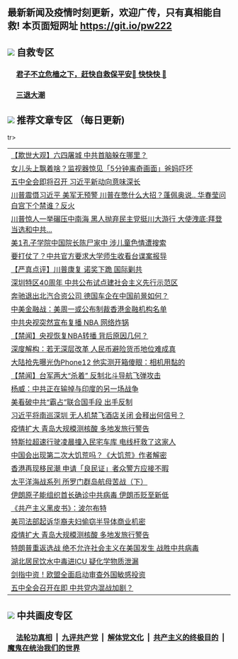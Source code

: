 ## 最新新闻及疫情时刻更新，欢迎广传，只有真相能自救! 本页面短网址 https://git.io/pw222



## <img src="https://img.icons8.com/cute-clipart/2x/circled-right.png">  自救专区

 ### &nbsp;&nbsp;&nbsp;&nbsp; [君子不立危樯之下，赶快自救保平安🍎 快快快 📩](https://github.com/pwgy/td/blob/master/README.md)
 
 ### &nbsp;&nbsp;&nbsp;&nbsp; [三退大潮](https://is.gd/fCPoKo) 
 
## <img src="https://img.icons8.com/cute-clipart/2x/circled-right.png"> 推荐文章专区 （每日更新)

<Table>
tr><td colspan="2" align="left"><a href="https://nkiwalmb.xhuyd.press/?name=c1233129&key=encdeuyadochlaxz&from=pw2">【欺世大观】六四屠城 中共首脑躲在哪里？</a></td></tr>
<tr><td colspan="2" align="left"><a href="https://nkiwalmb.xhuyd.press/?name=c1233100&key=encdeuyadochlaxz&from=pw2">女儿头上飘着啥？监视器惊见「5分钟离奇画面」爸妈吓坏</a></td></tr>
<tr><td colspan="2" align="left"><a href="https://nkiwalmb.xhuyd.press/?name=c1233139&key=encdeuyadochlaxz&from=pw2">五中全会即将召开 习近平新动向意味深长</a></td></tr>
<tr><td colspan="2" align="left"><a href="https://nkiwalmb.xhuyd.press/?name=c1233099&key=encdeuyadochlaxz&from=pw2">川普震慑习近平 美军无预警  川普在憋什么大招？蓬佩奥说.. 华春莹问白宫下个禁谁？反火</a></td></tr>
<tr><td colspan="2" align="left"><a href="https://nkiwalmb.xhuyd.press/?name=c1233115&key=encdeuyadochlaxz&from=pw2">川普惊人一举碾压中南海 黑人抛弃民主党挺川大游行 大使洩底:拜登当选和中共...</a></td></tr>
<tr><td colspan="2" align="left"><a href="https://nkiwalmb.xhuyd.press/?name=c1233119&key=encdeuyadochlaxz&from=pw2">美1孔子学院中国院长陈尸家中 涉儿童色情遭搜索</a></td></tr>
<tr><td colspan="2" align="left"><a href="https://nkiwalmb.xhuyd.press/?name=c1233136&key=encdeuyadochlaxz&from=pw2">要打仗了？中共官方要求大学师生收看台谍案报导</a></td></tr>
<tr><td colspan="2" align="left"><a href="https://nkiwalmb.xhuyd.press/?name=c1233134&key=encdeuyadochlaxz&from=pw2">【严真点评】川普康复 诺奖下跪 国际剿共</a></td></tr>
<tr><td colspan="2" align="left"><a href="https://nkiwalmb.xhuyd.press/?name=c1233121&key=encdeuyadochlaxz&from=pw2">深圳特区40周年 中共公布试点建社会主义先行示范区</a></td></tr>
<tr><td colspan="2" align="left"><a href="https://nkiwalmb.xhuyd.press/?name=c1233141&key=encdeuyadochlaxz&from=pw2">奔驰退出北汽合资公司 德国车企在中国前景如何？</a></td></tr>
<tr><td colspan="2" align="left"><a href="https://nkiwalmb.xhuyd.press/?name=c1233123&key=encdeuyadochlaxz&from=pw2">中美金融战：美周一或公布制裁香港金融机构名单</a></td></tr>
<tr><td colspan="2" align="left"><a href="https://nkiwalmb.xhuyd.press/?name=c1233126&key=encdeuyadochlaxz&from=pw2">中共央视突然宣布复播  NBA 网络炸锅</a></td></tr>
<tr><td colspan="2" align="left"><a href="https://nkiwalmb.xhuyd.press/?name=c1233135&key=encdeuyadochlaxz&from=pw2">【禁闻】央视恢复NBA转播 背后原因几何？</a></td></tr>
<tr><td colspan="2" align="left"><a href="https://nkiwalmb.xhuyd.press/?name=c1233124&key=encdeuyadochlaxz&from=pw2">深度解构：若无深层改革 人民币避险货币地位难成真</a></td></tr>
<tr><td colspan="2" align="left"><a href="https://nkiwalmb.xhuyd.press/?name=c1233102&key=encdeuyadochlaxz&from=pw2">大陆抢先曝光伪Phone12 他实测开箱傻眼：相机用黏的</a></td></tr>
<tr><td colspan="2" align="left"><a href="https://nkiwalmb.xhuyd.press/?name=c1233131&key=encdeuyadochlaxz&from=pw2">【禁闻】台军两大“杀着” 反制北斗导航飞弹攻击</a></td></tr>
<tr><td colspan="2" align="left"><a href="https://nkiwalmb.xhuyd.press/?name=c1233133&key=encdeuyadochlaxz&from=pw2">杨威：中共正在输掉与印度的另一场战争</a></td></tr>
<tr><td colspan="2" align="left"><a href="https://nkiwalmb.xhuyd.press/?name=c1233116&key=encdeuyadochlaxz&from=pw2">美看破中共“霸占”联合国手段 出手反制</a></td></tr>
<tr><td colspan="2" align="left"><a href="https://nkiwalmb.xhuyd.press/?name=c1233109&key=encdeuyadochlaxz&from=pw2">习近平将南巡深圳 无人机禁飞酒店关闭 会释出何信号？</a></td></tr>
<tr><td colspan="2" align="left"><a href="https://nkiwalmb.xhuyd.press/?name=c1233111&key=encdeuyadochlaxz&from=pw2">疫情扩大 青岛大规模测核酸 多地发旅行警告</a></td></tr>
<tr><td colspan="2" align="left"><a href="https://nkiwalmb.xhuyd.press/?name=c1233138&key=encdeuyadochlaxz&from=pw2">特斯拉超速行驶凌晨撞入民宅车库 电线杆救了这家人</a></td></tr>
<tr><td colspan="2" align="left"><a href="https://nkiwalmb.xhuyd.press/?name=c1233108&key=encdeuyadochlaxz&from=pw2">中国会出现第二次大饥荒吗？《大饥荒》作者解密</a></td></tr>
<tr><td colspan="2" align="left"><a href="https://nkiwalmb.xhuyd.press/?name=c1233114&key=encdeuyadochlaxz&from=pw2">香港再现移民潮 申请「良民证」者众警方应接不暇</a></td></tr>
<tr><td colspan="2" align="left"><a href="https://nkiwalmb.xhuyd.press/?name=c1233132&key=encdeuyadochlaxz&from=pw2">太平洋海战系列 所罗门群岛航母苦战（下）</a></td></tr>
<tr><td colspan="2" align="left"><a href="https://nkiwalmb.xhuyd.press/?name=c1233120&key=encdeuyadochlaxz&from=pw2">伊朗原子能组织首长确诊中共病毒 伊朗币贬至新低</a></td></tr>
<tr><td colspan="2" align="left"><a href="https://nkiwalmb.xhuyd.press/?name=c1233128&key=encdeuyadochlaxz&from=pw2">《共产主义黑皮书》：波尔布特</a></td></tr>
<tr><td colspan="2" align="left"><a href="https://nkiwalmb.xhuyd.press/?name=c1233140&key=encdeuyadochlaxz&from=pw2">美司法部起诉华裔夫妇偷窃半导体商业机密</a></td></tr>
<tr><td colspan="2" align="left"><a href="https://nkiwalmb.xhuyd.press/?name=c1233076&key=encdeuyadochlaxz&from=pw2">疫情扩大 青岛大规模测核酸 多地发旅行警告</a></td></tr>
<tr><td colspan="2" align="left"><a href="https://nkiwalmb.xhuyd.press/?name=c1233098&key=encdeuyadochlaxz&from=pw2">特朗普重返选战 绝不允许社会主义在美国发生 战胜中共病毒</a></td></tr>
<tr><td colspan="2" align="left"><a href="https://nkiwalmb.xhuyd.press/?name=c1233117&key=encdeuyadochlaxz&from=pw2">湖北居民饮水中毒进ICU 疑化学物质泄漏</a></td></tr>
<tr><td colspan="2" align="left"><a href="https://nkiwalmb.xhuyd.press/?name=c1233118&key=encdeuyadochlaxz&from=pw2">剑指中资！欧盟全面启动审查外国敏感投资</a></td></tr>
<tr><td colspan="2" align="left"><a href="https://nkiwalmb.xhuyd.press/?name=c1233147&key=encdeuyadochlaxz&from=pw2">五中全会召开在即 中共党内混战加剧？</a></td></tr>

 </Table>

## <img src="https://img.icons8.com/cute-clipart/2x/circled-right.png"> 中共画皮专区


 ### &nbsp;&nbsp;&nbsp;&nbsp; [法轮功真相](https://github.com/begood0513/basic/blob/master/README.md) &nbsp;|&nbsp; [九评共产党](https://github.com/begood0513/9ping.md/blob/master/README.md) &nbsp;|&nbsp; [解体党文化](https://github.com/begood0513/jtdwh.md/blob/master/README.md)   &nbsp;|&nbsp; [共产主义的终极目的](https://github.com/begood0513/gczydzjmd.md/blob/master/README.md) &nbsp;|&nbsp; [魔鬼在统治我们的世界](https://github.com/begood0513/gczydzjmd.md/blob/master/README.md) 

